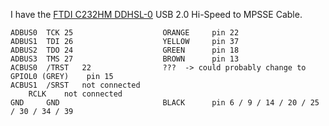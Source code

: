 I have the [FTDI C232HM DDHSL-0](https://ftdichip.com/wp-content/uploads/2023/07/DS_C232HM_MPSSE_CABLE-.pdf) USB 2.0 Hi-Speed to MPSSE Cable.

	ADBUS0	TCK	25                    ORANGE     pin 22
	ADBUS1	TDI	26                    YELLOW     pin 37
	ADBUS2	TDO	24                    GREEN      pin 18
	ADBUS3	TMS	27                    BROWN      pin 13
	ACBUS0	/TRST	22                ???  -> could probably change to GPIOL0 (GREY)    pin 15
	ACBUS1	/SRST	not connected
		RCLK	not connected
	GND		GND                       BLACK      pin 6 / 9 / 14 / 20 / 25 / 30 / 34 / 39
